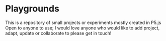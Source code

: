 # Playgrounds
This is a repository of small projects or experiments mostly created in P5.js
Open to anyone to use; I would love anyone who would like to add project, adapt, update or collaborate to please get in touch!